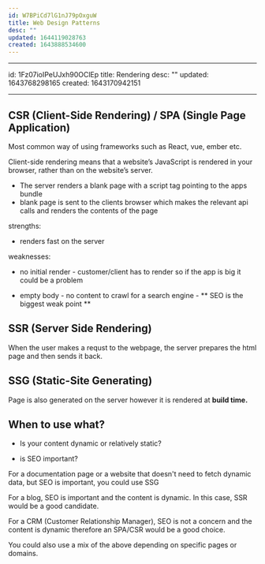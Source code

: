 ```yaml
---
id: W7BPiCd7lG1nJ79pOxguW
title: Web Design Patterns
desc: ""
updated: 1644119028763
created: 1643888534600
---
```


---

id: 1Fz07ioIPeUJxh90OClEp
title: Rendering
desc: ""
updated: 1643768298165
created: 1643170942151

---

## CSR (Client-Side Rendering) / SPA (Single Page Application)

Most common way of using frameworks such as React, vue, ember etc.

Client-side rendering means that a website’s JavaScript is rendered in your browser, rather than on the website’s server.

- The server renders a blank page with a script tag pointing to the apps bundle
- blank page is sent to the clients browser which makes the relevant api calls and renders the contents of the page

strengths:

- renders fast on the server

weaknesses:

- no initial render - customer/client has to render so if the app is big it could be a problem

- empty body - no content to crawl for a search engine - ** SEO is the biggest weak point **

## SSR (Server Side Rendering)

When the user makes a requst to the webpage, the server prepares the html page and then sends it back.

## SSG (Static-Site Generating)

Page is also generated on the server however it is rendered at **build time.**

## When to use what?

- Is your content dynamic or relatively static?

- is SEO important?

For a documentation page or a website that doesn't need to fetch dynamic data, but SEO is important, you could use SSG

For a blog, SEO is important and the content is dynamic. In this case, SSR would be a good candidate.

For a CRM (Customer Relationship Manager), SEO is not a concern and the content is dynamic therefore an SPA/CSR would be a good choice.

You could also use a mix of the above depending on specific pages or domains.
